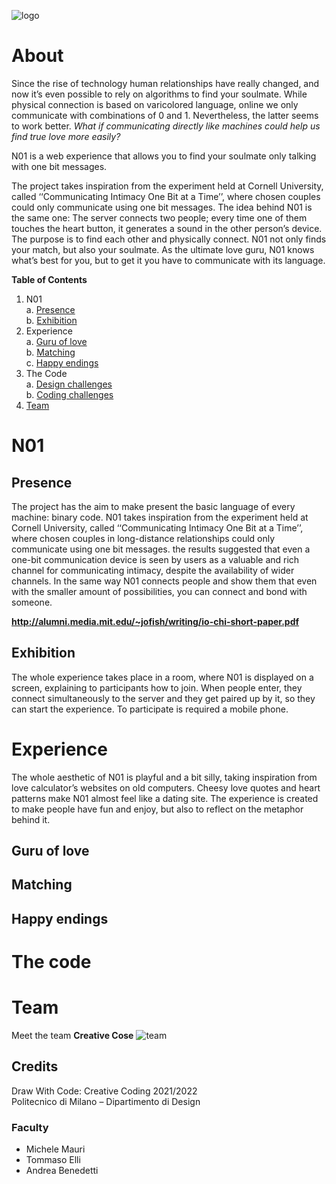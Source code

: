 ![logo](images)

# About


Since the rise of technology human relationships have really changed, and now it’s even possible to rely on algorithms to find  your soulmate. While physical connection is based on varicolored language, online we only communicate with combinations of 0 and 1. Nevertheless, the latter seems to work better.
_What if communicating directly like machines could help us find true love more easily?_

N01 is a web experience that allows you to find your soulmate only talking with one bit messages.

The project takes inspiration from the experiment held at Cornell University, called ‘‘Communicating Intimacy One Bit at a Time’’, where chosen couples could only communicate using one bit messages. The idea behind N01 is the same one: The server connects two people; every time one of them touches the heart button, it generates a sound in the other person’s device. The purpose is to find each other and physically connect. N01 not only finds your match, but also your soulmate. As the ultimate love guru, N01 knows what’s best for you, but to get it you have to communicate with its language. 

**Table of Contents**

1. N01<br>
   a. [Presence](#presence)<br>
   b. [Exhibition](#exhibition)<br>
2. Experience<br>
   a. [Guru of love](#guru-of-love)<br>
   b. [Matching](#matchings)<br>
   c. [Happy endings](#happy-endings)<br>
3. The Code<br>
   a. [Design challenges](#design-challenges)<br>
   b. [Coding challenges](#coding-challenges)<br>
4. [Team](#team)<br>

# N01

## Presence

The project has the aim to make present the basic language of every machine: binary code. N01 takes inspiration from the experiment held at Cornell University, called ‘‘Communicating Intimacy One Bit at a Time’’, where chosen couples in long-distance relationships could only communicate using one bit messages. the results suggested  that even a one-bit communication device is seen by users as a valuable and rich channel for communicating intimacy, despite the availability of wider channels.
In the same way N01 connects people and show them that even with the smaller amount of possibilities, you can connect and bond with someone. 

**http://alumni.media.mit.edu/~jofish/writing/io-chi-short-paper.pdf**

## Exhibition

The whole experience takes place in a room, where N01 is displayed on a screen, explaining to participants how to join. When people enter, they connect simultaneously to the server and they get paired up by it, so they can start the experience. To participate is required a mobile phone. 


# Experience
The whole aesthetic of N01 is playful and a bit silly, taking inspiration from love calculator’s websites on old computers.
Cheesy love quotes and heart patterns make N01 almost feel like a dating site. The experience is created to make people have fun and enjoy, but also to reflect on the metaphor behind it. 

## Guru of love
## Matching
## Happy endings

# The code

##

# Team

Meet the team **Creative Cose**
![team](images/team.png)

## Credits

Draw With Code: Creative Coding 2021/2022 <br>
Politecnico di Milano – Dipartimento di Design

### Faculty

- Michele Mauri
- Tommaso Elli
- Andrea Benedetti


